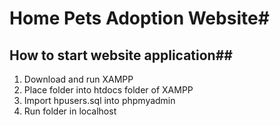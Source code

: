 # Home Pets Adoption Website#
## How to start website application##
1. Download and run XAMPP
2. Place folder into htdocs folder of XAMPP
3. Import hpusers.sql into phpmyadmin
4. Run folder in localhost
